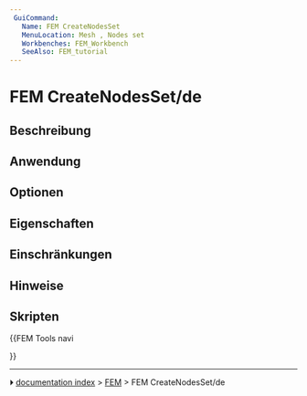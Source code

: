 ```yaml
---
 GuiCommand:
   Name: FEM CreateNodesSet
   MenuLocation: Mesh , Nodes set
   Workbenches: FEM_Workbench
   SeeAlso: FEM_tutorial
---
```


# FEM CreateNodesSet/de



## Beschreibung



## Anwendung



## Optionen



## Eigenschaften



## Einschränkungen



## Hinweise



## Skripten





{{FEM Tools navi

}}



---
⏵ [documentation index](../README.md) > [FEM](Category_FEM.md) > FEM CreateNodesSet/de
